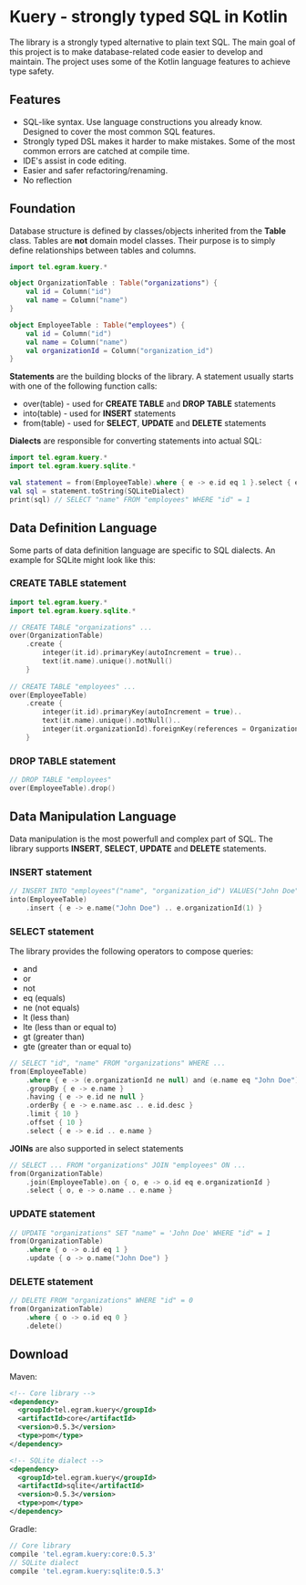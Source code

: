 # Kuery - strongly typed SQL in Kotlin

The library is a strongly typed alternative to plain text SQL. The main goal of this project is to make database-related code easier to develop and maintain. The project uses some of the Kotlin language features to achieve type safety.

## Features

* SQL-like syntax. Use language constructions you already know. Designed to cover the most common SQL features.
* Strongly typed DSL makes it harder to make mistakes. Some of the most common errors are catched at compile time.
* IDE's assist in code editing.
* Easier and safer refactoring/renaming.
* No reflection

## Foundation

Database structure is defined by classes/objects inherited from the **Table** class. Tables are **not** domain model classes. Their purpose is to simply define relationships between tables and columns.

```kotlin
import tel.egram.kuery.*

object OrganizationTable : Table("organizations") {
	val id = Column("id")
	val name = Column("name")
}

object EmployeeTable : Table("employees") {
	val id = Column("id")
	val name = Column("name")
	val organizationId = Column("organization_id")
}
```

**Statements** are the building blocks of the library. A statement usually starts with one of the following function calls:
* over(table) - used for **CREATE TABLE** and **DROP TABLE** statements
* into(table) - used for **INSERT** statements
* from(table) - used for **SELECT**, **UPDATE** and **DELETE** statements

**Dialects** are responsible for converting statements into actual SQL:

```kotlin
import tel.egram.kuery.*
import tel.egram.kuery.sqlite.*

val statement = from(EmployeeTable).where { e -> e.id eq 1 }.select { e -> e.name }
val sql = statement.toString(SQLiteDialect)
print(sql) // SELECT "name" FROM "employees" WHERE "id" = 1
```

## Data Definition Language

Some parts of data definition language are specific to SQL dialects. An example for SQLite might look like this:

### CREATE TABLE statement

```kotlin
import tel.egram.kuery.*
import tel.egram.kuery.sqlite.*

// CREATE TABLE "organizations" ...
over(OrganizationTable)
    .create {
        integer(it.id).primaryKey(autoIncrement = true)..
        text(it.name).unique().notNull()
    }
    
// CREATE TABLE "employees" ...
over(EmployeeTable)
    .create {
        integer(it.id).primaryKey(autoIncrement = true)..
        text(it.name).unique().notNull()..
        integer(it.organizationId).foreignKey(references = OrganizationTable.id)
    }
```

### DROP TABLE statement

```kotlin
// DROP TABLE "employees"
over(EmployeeTable).drop()
```

## Data Manipulation Language

Data manipulation is the most powerfull and complex part of SQL. The library supports **INSERT**, **SELECT**, **UPDATE** and **DELETE** statements.

### INSERT statement

```kotlin
// INSERT INTO "employees"("name", "organization_id") VALUES("John Doe", 1)
into(EmployeeTable)
    .insert { e -> e.name("John Doe") .. e.organizationId(1) }
```

### SELECT statement

The library provides the following operators to compose queries:
* and
* or
* not
* eq (equals)
* ne (not equals)
* lt (less than)
* lte (less than or equal to)
* gt (greater than)
* gte (greater than or equal to)

```kotlin
// SELECT "id", "name" FROM "organizations" WHERE ...
from(EmployeeTable)
    .where { e -> (e.organizationId ne null) and (e.name eq "John Doe") }
    .groupBy { e -> e.name }
    .having { e -> e.id ne null }
    .orderBy { e -> e.name.asc .. e.id.desc }
    .limit { 10 }
    .offset { 10 }
    .select { e -> e.id .. e.name }
```

**JOINs** are also supported in select statements

```kotlin
// SELECT ... FROM "organizations" JOIN "employees" ON ...
from(OrganizationTable)
    .join(EmployeeTable).on { o, e -> o.id eq e.organizationId }
    .select { o, e -> o.name .. e.name }
```

### UPDATE statement

```kotlin
// UPDATE "organizations" SET "name" = 'John Doe' WHERE "id" = 1
from(OrganizationTable)
    .where { o -> o.id eq 1 }
    .update { o -> o.name("John Doe") }
```

### DELETE statement
```kotlin
// DELETE FROM "organizations" WHERE "id" = 0
from(OrganizationTable)
    .where { o -> o.id eq 0 }
    .delete()
```

## Download

Maven:

```xml
<!-- Core library -->
<dependency>
  <groupId>tel.egram.kuery</groupId>
  <artifactId>core</artifactId>
  <version>0.5.3</version>
  <type>pom</type>
</dependency>

<!-- SQLite dialect -->
<dependency>
  <groupId>tel.egram.kuery</groupId>
  <artifactId>sqlite</artifactId>
  <version>0.5.3</version>
  <type>pom</type>
</dependency>
```

Gradle:

```groovy
// Core library
compile 'tel.egram.kuery:core:0.5.3'
// SQLite dialect
compile 'tel.egram.kuery:sqlite:0.5.3'
```
